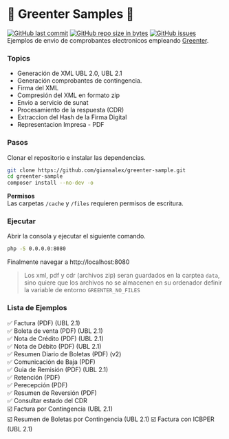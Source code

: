 # :tada: Greenter Samples :tada: 
[![GitHub last commit](https://img.shields.io/github/last-commit/giansalex/greenter-sample.svg?style=flat-square)](https://github.com/giansalex/greenter-sample) [![GitHub repo size in bytes](https://img.shields.io/github/repo-size/giansalex/greenter-sample.svg?style=flat-square)](https://github.com/giansalex/greenter-sample) [![GitHub issues](https://img.shields.io/github/issues/giansalex/greenter-sample.svg?style=flat-square)](https://github.com/giansalex/greenter-sample/issues)  
Ejemplos de envio de comprobantes electronicos empleando [Greenter](https://github.com/giansalex/greenter).

### Topics
- Generación de XML UBL 2.0, UBL 2.1
- Generación comprobantes de contingencia.
- Firma del XML
- Compresión del XML en formato zip
- Envio a servicio de sunat
- Procesamiento de la respuesta (CDR)
- Extraccion del Hash de la Firma Digital
- Representacion Impresa - PDF

### Pasos

Clonar el repositorio e instalar las dependencias.

```bash
git clone https://github.com/giansalex/greenter-sample.git
cd greenter-sample
composer install --no-dev -o
```
**Permisos**   
Las carpetas `/cache` y `/files` requieren permisos de escritura.

### Ejecutar

Abrir la consola y ejecutar el siguiente comando.

```bash
php -S 0.0.0.0:8080
```

Finalmente navegar a http://localhost:8080
> Los xml, pdf y cdr (archivos zip) seran guardados en la carptea `data`, sino quiere que los archivos no se almacenen en su ordenador definir la variable de entorno `GREENTER_NO_FILES`

### Lista de Ejemplos
:white_check_mark: Factura (PDF) (UBL 2.1)    
:white_check_mark: Boleta de venta (PDF) (UBL 2.1)   
:white_check_mark: Nota de Crédito (PDF) (UBL 2.1)    
:white_check_mark: Nota de Débito  (PDF) (UBL 2.1)   
:white_check_mark: Resumen Diario de Boletas (PDF) (v2)    
:white_check_mark: Comunicación de Baja (PDF)  
:white_check_mark: Guia de Remisión  (PDF) (UBL 2.1)    
:white_check_mark: Retención (PDF)  
:white_check_mark: Perecepción (PDF)  
:white_check_mark: Resumen de Reversión (PDF)  
:white_check_mark: Consultar estado del CDR   
:ballot_box_with_check: Factura por Contingencia (UBL 2.1)   
:ballot_box_with_check: Resumen de Boletas por Contingencia (UBL 2.1)
:ballot_box_with_check: Factura con ICBPER (UBL 2.1)      
